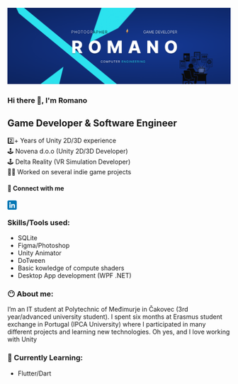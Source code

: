 ![baner](https://github.com/romanokeser/romanokeser/blob/main/baner4.png)

### Hi there 👋, I'm Romano

## Game Developer & Software Engineer

2️⃣+ Years of Unity 2D/3D experience <br>
🕹️ Novena d.o.o (Unity 2D/3D Developer)<br>
🕹️ Delta Reality (VR Simulation Developer)<br>
👨‍💻 Worked on several indie game projects<br>

#### 🤝 Connect with me 
<a href="https://www.linkedin.com/in/romano-keser-984a78217/"><img align="left" src="https://github.com/romanokeser/romanokeser/blob/main/linkedin.png" alt="icon | LinkedIn" width="21px"/></a>
<br>
### Skills/Tools used:
- SQLite
- Figma/Photoshop
- Unity Animator
- DoTween
- Basic kowledge of compute shaders
- Desktop App development (WPF .NET)

### 😶‍ About me:
I’m an IT student at Polytechnic of Međimurje in Čakovec (3rd year/advanced university student). I spent six months at Erasmus student exchange in Portugal (IPCA University) where I participated in many different projects and learning new technologies. Oh yes, and I love working with Unity 

### 🌱 Currently Learning:
- Flutter/Dart
